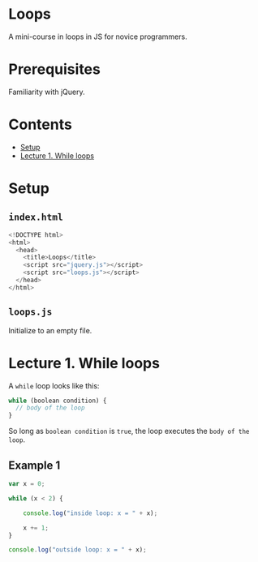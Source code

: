 # Loops

A mini-course in loops in JS for novice programmers.

# Prerequisites

Familiarity with jQuery.

# Contents

- [Setup](#setup)
- [Lecture 1. While loops](#lec1)

# <a name="setup">Setup</a>

## `index.html`

```js
<!DOCTYPE html>
<html>
  <head>
    <title>Loops</title>
    <script src="jquery.js"></script>
    <script src="loops.js"></script>
  </head>
</html>
```

## `loops.js`

Initialize to an empty file.

# <a name="lec1">Lecture 1. While loops</a>

A `while` loop looks like this:

```js
while (boolean condition) {
  // body of the loop
}
```

So long as `boolean condition` is `true`, the loop executes the `body of the loop`.

## Example 1

```js
var x = 0;

while (x < 2) {

    console.log("inside loop: x = " + x);

    x += 1;
}

console.log("outside loop: x = " + x);
```
